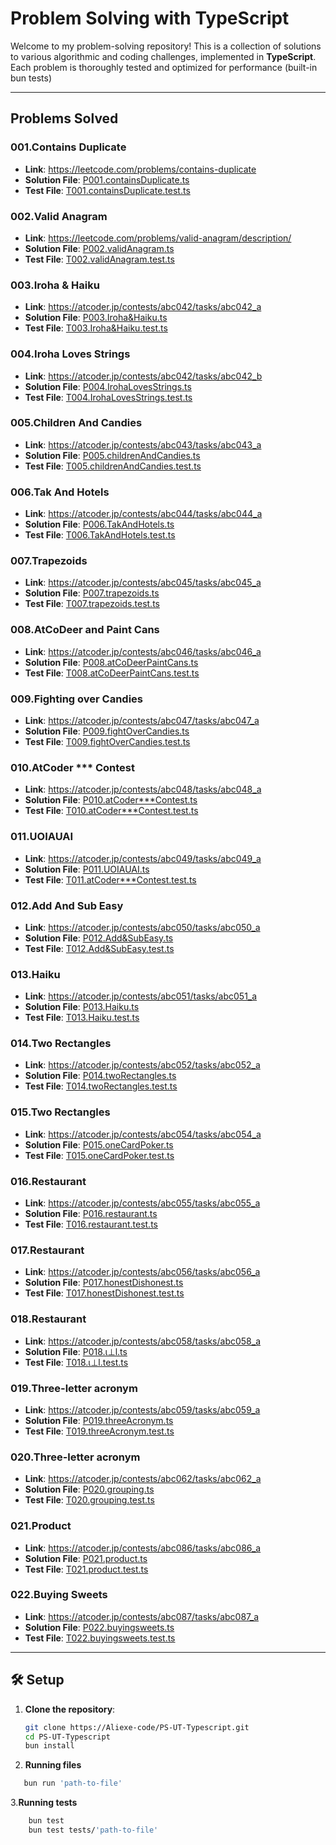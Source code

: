 # Problem Solving with TypeScript

Welcome to my problem-solving repository! This is a collection of solutions to various algorithmic and coding challenges, implemented in **TypeScript**. Each problem is thoroughly tested and optimized for performance (built-in bun tests)

---

## Problems Solved

### 001.Contains Duplicate

- **Link**: https://leetcode.com/problems/contains-duplicate
- **Solution File**: [P001.containsDuplicate.ts](./Problems/P001.containsDuplicate.ts)
- **Test File**: [T001.containsDuplicate.test.ts](./tests/T001.containsDuplicate.test.ts)

### 002.Valid Anagram

- **Link**: https://leetcode.com/problems/valid-anagram/description/
- **Solution File**: [P002.validAnagram.ts](./Problems/P002.validAnagram.ts)
- **Test File**: [T002.validAnagram.test.ts](./tests/T002.validAnagram.test.ts)

### 003.Iroha & Haiku

- **Link**: https://atcoder.jp/contests/abc042/tasks/abc042_a
- **Solution File**: [P003.Iroha&amp;Haiku.ts](./Problems/P003.Iroha&Haiku.ts)
- **Test File**: [T003.Iroha&amp;Haiku.test.ts](./tests/T003.Iroha&Haiku.test.ts)

### 004.Iroha Loves Strings

- **Link**: https://atcoder.jp/contests/abc042/tasks/abc042_b
- **Solution File**: [P004.IrohaLovesStrings.ts](./Problems/P004.IrohaLovesStrings.ts)
- **Test File**: [T004.IrohaLovesStrings.test.ts](./tests/T004.IrohaLovesStrings.test.ts)

### 005.Children And Candies

- **Link**: https://atcoder.jp/contests/abc043/tasks/abc043_a
- **Solution File**: [P005.childrenAndCandies.ts](./Problems/P005.childrenAndCandies.ts)
- **Test File**: [T005.childrenAndCandies.test.ts](./tests/T005.childrenAndCandies.test.ts)

### 006.Tak And Hotels

- **Link**: https://atcoder.jp/contests/abc044/tasks/abc044_a
- **Solution File**: [P006.TakAndHotels.ts](./Problems/P006.TakAndHotels.ts)
- **Test File**: [T006.TakAndHotels.test.ts](./tests/T006.TakAndHotels.test.ts)

### 007.Trapezoids

- **Link**: https://atcoder.jp/contests/abc045/tasks/abc045_a
- **Solution File**: [P007.trapezoids.ts](./Problems/P007.trapezoids.ts)
- **Test File**: [T007.trapezoids.test.ts](./tests/T007.trapezoids.test.ts)

### 008.AtCoDeer and Paint Cans

- **Link**: https://atcoder.jp/contests/abc046/tasks/abc046_a
- **Solution File**: [P008.atCoDeerPaintCans.ts](./Problems/P008.atCoDeerPaintCans.ts)
- **Test File**: [T008.atCoDeerPaintCans.test.ts](./tests/T008.atCoDeerPaintCans.test.ts)

### 009.Fighting over Candies

- **Link**: https://atcoder.jp/contests/abc047/tasks/abc047_a
- **Solution File**: [P009.fightOverCandies.ts](./Problems/P009.fightOverCandies.ts)
- **Test File**: [T009.fightOverCandies.test.ts
  ](./tests/T009.fightOverCandies.test.ts)

### 010.AtCoder *** Contest

- **Link**: https://atcoder.jp/contests/abc048/tasks/abc048_a
- **Solution File**: [P010.atCoder***Contest.ts](./Problems/P010.atCoder***Contest.ts)
- **Test File**: [T010.atCoder***Contest.test.ts](./tests/T010.atCoder***Contest.test.ts)

### 011.UOIAUAI

- **Link**: https://atcoder.jp/contests/abc049/tasks/abc049_a
- **Solution File**: [P011.UOIAUAI.ts](./Problems/P011.UOIAUAI.ts)
- **Test File**: [T011.atCoder***Contest.test.ts](./tests/T011.UOIAUAI.test.ts)

### 012.Add And Sub Easy

- **Link**: https://atcoder.jp/contests/abc050/tasks/abc050_a
- **Solution File**: [P012.Add&amp;SubEasy.ts](./Problems/P012.Add&SubEasy.ts)
- **Test File**: [T012.Add&amp;SubEasy.test.ts](./tests/T012.Add&SubEasy.test.ts)

### 013.Haiku

- **Link**: https://atcoder.jp/contests/abc051/tasks/abc051_a
- **Solution File**: [P013.Haiku.ts](./Problems/P013.Haiku.ts)
- **Test File**: [T013.Haiku.test.ts](./tests/T013.Haiku.test.ts)

### 014.Two Rectangles

- **Link**: https://atcoder.jp/contests/abc052/tasks/abc052_a
- **Solution File**: [P014.twoRectangles.ts](./Problems/P014.twoRectangles.ts)
- **Test File**: [T014.twoRectangles.test.ts](./tests/T014.twoRectangles.test.ts)

### 015.Two Rectangles

- **Link**: https://atcoder.jp/contests/abc054/tasks/abc054_a
- **Solution File**: [P015.oneCardPoker.ts](./Problems/P015.oneCardPoker.ts)
- **Test File**: [T015.oneCardPoker.test.ts](./tests/T015.oneCardPoker.test.ts)

### 016.Restaurant

- **Link**: https://atcoder.jp/contests/abc055/tasks/abc055_a
- **Solution File**: [P016.restaurant.ts](./Problems/P016.restaurant.ts)
- **Test File**: [T016.restaurant.test.ts](./tests/T016.restaurant.test.ts)

### 017.Restaurant

- **Link**: https://atcoder.jp/contests/abc056/tasks/abc056_a
- **Solution File**: [P017.honestDishonest.ts](./Problems/P017.honestDishonest.ts)
- **Test File**: [T017.honestDishonest.test.ts](./tests/T017.honestDishonest.test.ts)

### 018.Restaurant

- **Link**: https://atcoder.jp/contests/abc058/tasks/abc058_a
- **Solution File**: [P018.ι⊥l.ts](./Problems/P018.ι⊥l.ts)
- **Test File**: [T018.ι⊥l.test.ts](./tests/T018.ι⊥l.test.ts)

### 019.Three-letter acronym

- **Link**: https://atcoder.jp/contests/abc059/tasks/abc059_a
- **Solution File**: [P019.threeAcronym.ts](./Problems/P019.threeAcronym.ts)
- **Test File**: [T019.threeAcronym.test.ts](./tests/T019.threeAcronym.test.ts)

### 020.Three-letter acronym

- **Link**: https://atcoder.jp/contests/abc062/tasks/abc062_a
- **Solution File**: [P020.grouping.ts](./Problems/P020.grouping.ts)
- **Test File**: [T020.grouping.test.ts](./tests/T020.grouping.test.ts)


### 021.Product

- **Link**: https://atcoder.jp/contests/abc086/tasks/abc086_a
- **Solution File**: [P021.product.ts](./Problems/P021.product.ts)
- **Test File**: [T021.product.test.ts](./tests/T021.product.test.ts)


### 022.Buying Sweets

- **Link**: https://atcoder.jp/contests/abc087/tasks/abc087_a
- **Solution File**: [P022.buyingsweets.ts](./Problems/P022.buyingsweets.ts)
- **Test File**: [T022.buyingsweets.test.ts](./tests/T022.buyingsweets.test.ts)

---

## 🛠️ Setup

1. **Clone the repository**:
   ```bash
   git clone https://Aliexe-code/PS-UT-Typescript.git
   cd PS-UT-Typescript
   bun install
   ```
2. **Running files**

```bash
   bun run 'path-to-file'
```

3.**Running tests**

```bash
    bun test
    bun test tests/'path-to-file'
```
